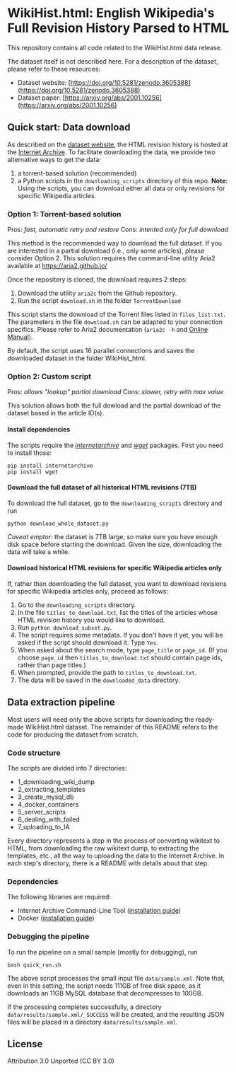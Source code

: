 # WikiHist.html: English Wikipedia's Full Revision History Parsed to HTML

This repository contains all code related to the WikiHist.html data release.

The dataset itself is not described here. For a description of the dataset, please refer to these resources:

* Dataset website: [https://doi.org/10.5281/zenodo.3605388](https://doi.org/10.5281/zenodo.3605388)
* Dataset paper: [https://arxiv.org/abs/2001.10256](https://arxiv.org/abs/2001.10256)


## Quick start: Data download

As described on the [dataset website](https://doi.org/10.5281/zenodo.3605388), the HTML revision history is hosted at the [Internet Archive](https://archive.org/details/WikiHist_html).
To facilitate downloading the data, we provide two alternative ways to get the data:

1. a torrent-based solution (recommended)
2. a Python scripts in the `downloading_scripts` directory of this repo.
**Note:** Using the scripts, you can download either all data or only revisions for specific Wikipedia articles.

### Option 1: Torrent-based solution

Pros: _fast, automatic retry and restore_
Cons: _intented only for full download_

This method is the recommended way to download the full dataset. If you are interested in a partial download (i.e., only some articles), please consider Option 2.
This solution requires the command-line utility Aria2 available at https://aria2.github.io/

Once the repository is cloned, the download requires 2 steps:

1. Download the utility `aria2c` from the Github repository.
2. Run the script `download.sh` in the folder `TorrentDownload`

This script starts the download of the Torrent files listed in `files_list.txt`. The parameters in the file `download.sh` can be adapted to your connection specifics. Please refer to Aria2 documentation (`aria2c -h` and [Online Manual](http://aria2.github.io/manual/en/html/README.html)).

By default, the script uses 16 parallel connections and saves the downloaded dataset in the folder WikiHist_html.


### Option 2: Custom script

Pros: _allows "lookup" partial download_
Cons: _slower, retry with max value_

This solution allows both the full dowload and the partial download of the dataset based in the article ID(s).

#### Install dependencies

The scripts require the [_internetarchive_](https://archive.org/services/docs/api/internetarchive/installation.html) and [_wget_](http://bitbucket.org/techtonik/python-wget/) packages. First you need to install those:
```
pip install internetarchive
pip install wget
```

#### Download the full dataset of all historical HTML revisions (7TB)

To download the full dataset, go to the `downloading_scripts` directory and run
```
python download_whole_dataset.py
```
_Caveat emptor:_ the dataset is 7TB large, so make sure you have enough disk space before starting the download. Given the size, downloading the data will take a while.


#### Download historical HTML revisions for specific Wikipedia articles only

If, rather than downloading the full dataset, you want to download revisions for specific Wikipedia articles only, proceed as follows:

1. Go to the `downloading_scripts` directory.
2. In the file `titles_to_download.txt`, list the titles of the articles whose HTML revision history you would like to download.
3. Run `python download_subset.py`.
4. The script requires some metadata. If you don't have it yet, you will be asked if the script should download it. Type `Yes`.
5. When asked about the search mode, type `page_title` or `page_id`. (If you choose `page_id` then `titles_to_download.txt` should contain page ids, rather than page titles.)
6. When prompted, provide the path to `titles_to_download.txt`.
7. The data will be saved in the `downloaded_data` directory.



## Data extraction pipeline

Most users will need only the above scripts for downloading the ready-made WikiHist.html dataset.
The remainder of this README refers to the code for producing the dataset from scratch.

### Code structure

The scripts are divided into 7 directories:

* 1_downloading_wiki_dump
* 2_extracting_templates
* 3_create_mysql_db
* 4_docker_containers
* 5_server_scripts
* 6_dealing_with_failed
* 7_uploading_to_IA

Every directory represents a step in the process of converting wikitext to HTML, from downloading the raw wikitext dump, to extracting the templates, etc., all the way to uploading the data to the Internet Archive.
In each step's directory, there is a README with details about that step.


### Dependencies

The following libraries are required:
* Internet Archive Command-Line Tool ([installation guide](https://archive.org/services/docs/api/internetarchive/installation.html))
* Docker ([installation guide](https://docs.docker.com/v17.12/install/))


### Debugging the pipeline

To run the pipeline on a small sample (mostly for debugging), run
```
bash quick_run.sh
```

The above script processes the small input file `data/sample.xml`. Note that, even in this setting, the script needs 111GB of free disk space, as it downloads an 11GB MySQL database that decompresses to 100GB.


If the processing completes successfully, a directory `data/results/sample.xml/_SUCCESS` will be created, and the resulting JSON files will be placed in a directory `data/results/sample.xml`.


## License
Attribution 3.0 Unported (CC BY 3.0)
